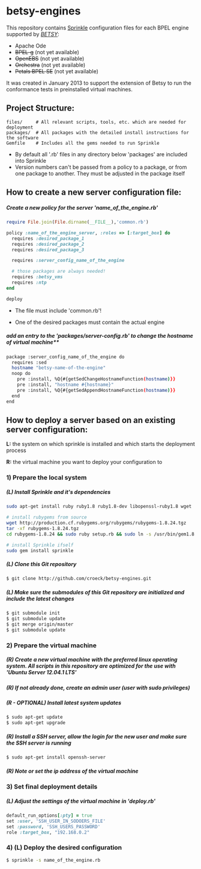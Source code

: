 betsy-engines
=============

This repository contains [Sprinkle](https://github.com/crafterm/sprinkle) configuration files for each BPEL engine supported by *[BETSY](https://github.com/uniba-dsg/betsy)*:

* Apache Ode
* <del>BPEL-g</del> (not yet available)
* <del>OpenEBS</del> (not yet available)
* <del>Orchestra</del> (not yet available)
* <del>Petals BPEL SE</del> (not yet available)

It was created in January 2013 to support the extension of Betsy to run the conformance tests in preinstalled virtual machines.

## Project Structure:

    files/     # All relevant scripts, tools, etc. which are needed for deployment
    packages/  # All packages with the detailed install instructions for the software
    Gemfile    # Includes all the gems needed to run Sprinkle



* By default all '.rb' files in any directory below 'packages' are included into Sprinkle
* Version numbers can't be passed from a policy to a package, or from one package to another. They must be adjusted in the package itself


## How to create a new server configuration file:

##### Create a new policy for the server 'name_of_the_engine.rb'

```ruby
require File.join(File.dirname(__FILE__),'common.rb')

policy :name_of_the_engine_server, :roles => [:target_box] do
  requires :desired_package_1
  requires :desired_package_2
  requires :desired_package_3

  requires :server_config_name_of_the_engine

  # those packages are always needed!
  requires :betsy_vms
  requires :ntp
end

deploy
```

* The file must include 'common.rb'!

* One of the desired packages must contain the actual engine

##### add an entry to the 'packages/server-config.rb' to change the hostname of virtual machine**

```bash
package :server_config_name_of_the_engine do
  requires :sed
  hostname "betsy-name-of-the-engine"
  noop do
    pre :install, %Q{#{getSedChangeHostnameFunction(hostname)}}
    pre :install, "hostname #{hostname}"
    pre :install, %Q{#{getSedAppendHostnameFunction(hostname)}}
  end
end
```

## How to deploy a server based on an existing server configuration:

__L:__
the system on which sprinkle is installed and which starts the deployment process

__R:__
the virtual machine you want to deploy your configuration to

### 1) Prepare the local system

##### (L) Install Sprinkle and it's dependencies

```bash
sudo apt-get install ruby ruby1.8 ruby1.8-dev libopenssl-ruby1.8 wget

# install rubygems from source
wget http://production.cf.rubygems.org/rubygems/rubygems-1.8.24.tgz
tar -xf rubygems-1.8.24.tgz
cd rubygems-1.8.24 && sudo ruby setup.rb && sudo ln -s /usr/bin/gem1.8 /usr/bin/gem

# install Sprinkle ifself
sudo gem install sprinkle
```

##### (L) Clone this Git repository

```bash
$ git clone http://github.com/croeck/betsy-engines.git
```

##### (L) Make sure the submodules of this Git repository are initialized and include the latest changes

```bash
$ git submodule init
$ git submodule update
$ git merge origin/master
$ git submodule update
```

### 2) Prepare the virtual machine

##### (R) Create a new virtual machine with the preferred linux operating system. All scripts in this repository are optimized for the use with 'Ubuntu Server 12.04.1 LTS'

##### (R) If not already done, create an admin user (user with sudo privileges)

##### (R - OPTIONAL) Install latest system updates

```bash
$ sudo apt-get update
$ sudo apt-get upgrade
```

##### (R) Install a SSH server, allow the login for the new user and make sure the SSH server is running

```bash
$ sudo apt-get install openssh-server
```

##### (R) Note or set the ip address of the virtual machine

### 3) Set final deployment details

##### (L) Adjust the settings of the virtual machine in 'deploy.rb'

```ruby
default_run_options[:pty] = true
set :user, 'SSH_USER_IN_SODOERS_FILE'
set :password, 'SSH_USERS_PASSWORD'
role :target_box, "192.168.0.2"
```

### 4) (L) Deploy the desired configuration

```bash
$ sprinkle -s name_of_the_engine.rb
```
